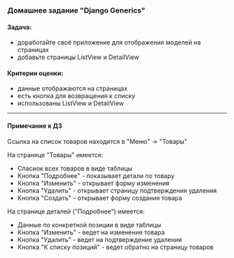### Домашнее задание "Django Generics"
#### Задача:
- доработайте своё приложение для отображения моделей на страницах
- добавьте страницы ListView и DetailView
#### Критерии оценки:
- данные отображаются на страницах
- есть кнопка для возвращения к списку
- использованы ListView и DetailView

---
#### Примечание к ДЗ
Ссылка на список товаров находится в "Меню" -> "Товары"

На странице "Товары" имеется:
- Спасиок всех товаров в виде таблицы
- Кнопка "Подробнее" - показывает детали по товару
- Кнопка "Изменить" - открывает форму изменения 
- Кнопка "Удалить" - открывает страницу подтверждения удаления
- Кнопка "Создать" - открывает форму создания товара

На странице деталей ("Подробнее") имеется:
- Данные по конкретной позиции в виде таблицы
- Кнопка "Изменить" - ведет на изменение товара
- Кнопка "Удалить" - ведет на подтверждение удаления
- Кнопка "К списку позиций" - ведет обратно на страницу товаров